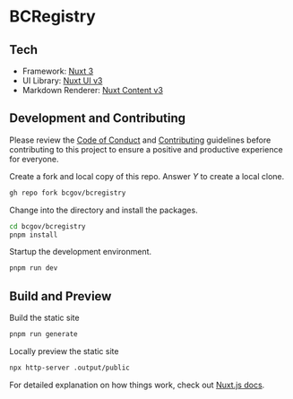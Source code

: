 # BCRegistry

## Tech
- Framework: [Nuxt 3](https://nuxt.com/)
- UI Library: [Nuxt UI v3](https://ui.nuxt.com/)
- Markdown Renderer: [Nuxt Content v3](https://content.nuxt.com/)

## Development and Contributing

Please review the [Code of Conduct](./CODE_OF_CONDUCT.md) and [Contributing](./CONTRIBUTING.md) guidelines before contributing to this project to ensure a positive and productive experience for everyone.

Create a fork and local copy of this repo. Answer _Y_ to create a local clone.
```bash
gh repo fork bcgov/bcregistry
```

Change into the directory and install the packages.
```bash
cd bcgov/bcregistry
pnpm install
```

Startup the development environment.
```bash
pnpm run dev
```

## Build and Preview

Build the static site
```bash
pnpm run generate
```

Locally preview the static site
```bash
npx http-server .output/public
```

For detailed explanation on how things work, check out [Nuxt.js docs](https://nuxtjs.org).
